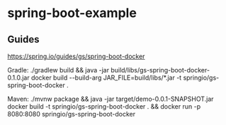 # spring-boot-example

## Guides
https://spring.io/guides/gs/spring-boot-docker

Gradle:
./gradlew build && java -jar build/libs/gs-spring-boot-docker-0.1.0.jar
docker build --build-arg JAR_FILE=build/libs/\*.jar -t springio/gs-spring-boot-docker .

Maven:
./mvnw package && java -jar target/demo-0.0.1-SNAPSHOT.jar
docker build -t springio/gs-spring-boot-docker . && docker run -p 8080:8080 springio/gs-spring-boot-docker
